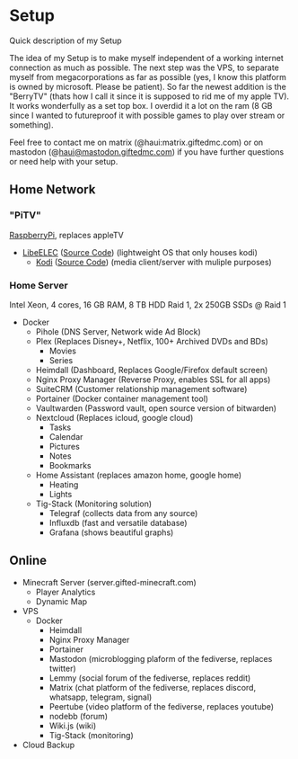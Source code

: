 # Setup
Quick description of my Setup

The idea of my Setup is to make myself independent of a working internet connection as much as possible. The next step was the VPS, to separate myself from megacorporations as far as possible (yes, I know this platform is owned by microsoft. Please be patient). So far the newest addition is the "BerryTV" (thats how I call it since it is supposed to rid me of my apple TV). It works wonderfully as a set top box. I overdid it a lot on the ram (8 GB since I wanted to futureproof it with possible games to play over stream or something).

Feel free to contact me on matrix (@haui:matrix.giftedmc.com) or on mastodon (@haui@mastodon.giftedmc.com) if you have further questions or need help with your setup.

## Home Network
### "PiTV" 
[RaspberryPi](https://www.raspberrypi.com/), replaces appleTV
- [LibeELEC](https://libreelec.tv/) ([Source Code](https://github.com/LibreELEC/LibreELEC.tv/)) (lightweight OS that only houses kodi)
  - [Kodi](https://kodi.tv/) ([Source Code](https://github.com/xbmc/xbmc)) (media client/server with muliple purposes)
### Home Server 
Intel Xeon, 4 cores, 16 GB RAM, 8 TB HDD Raid 1, 2x 250GB SSDs @ Raid 1
  - Docker
    - Pihole (DNS Server, Network wide Ad Block)
    - Plex (Replaces Disney+, Netflix, 100+ Archived DVDs and BDs)
      - Movies
      - Series
    - Heimdall (Dashboard, Replaces Google/Firefox default screen)
    - Nginx Proxy Manager (Reverse Proxy, enables SSL for all apps)
    - SuiteCRM (Customer relationship management software)
    - Portainer (Docker container management tool)
    - Vaultwarden (Password vault, open source version of bitwarden)
    - Nextcloud (Replaces icloud, google cloud)
      - Tasks
      - Calendar
      - Pictures
      - Notes
      - Bookmarks
    - Home Assistant (replaces amazon home, google home)
      - Heating
      - Lights
    - Tig-Stack (Monitoring solution)
      - Telegraf (collects data from any source)
      - Influxdb (fast and versatile database)
      - Grafana (shows beautiful graphs)
## Online
- Minecraft Server (server.gifted-minecraft.com)
  - Player Analytics
  - Dynamic Map
- VPS
  - Docker
    - Heimdall
    - Nginx Proxy Manager
    - Portainer
    - Mastodon (microblogging plaform of the fediverse, replaces twitter)
    - Lemmy (social forum of the fediverse, replaces reddit)
    - Matrix (chat platform of the fediverse, replaces discord, whatsapp, telegram, signal)
    - Peertube (video platform of the fediverse, replaces youtube)
    - nodebb (forum)
    - Wiki.js (wiki)
    - Tig-Stack (monitoring)
- Cloud Backup 
